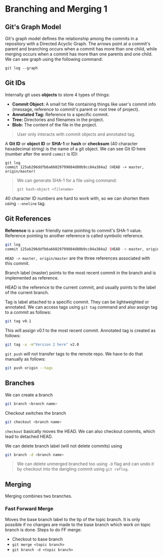 # Branching and Merging 1

## Git's Graph Model

Git's graph model defines the relationship among the commits in a repository with a Directed Acyclic Graph. The arrows point at a commit's parent and branching occurs when a commit has more than one child, while merging occurs when a commit has more than one parents and one child. We can see graph using the following command:

```shell
git log --graph
```

## Git IDs

Internally git uses **objects** to store 4 types of things:

- **Commit Object:** A small txt file containing things like user's commit info (message, reference to commit's parent or root tree of project).
- **Annotated Tag:** Reference to a specific commit.
- **Tree:** Directories and filenames in the project.
- **Blob:** The content of the file in the project.

> User only interacts with commit objects and annotated tag.

A **Git ID** or **object ID** or **SHA-1** or **hash** or **checksum** (40 character hexadecimal string) is the name of a git object. We can see Git ID here (number after the word `commit` is ID):

```shell
git log
commit 125ab296ddfb6a66029799884d80b9cc84a384a2 (HEAD -> master, origin/master)
```

> We can generate SHA-1 for a file using command:
>
> ```shell
> git hash-object <filename>
> ```

40 character ID numbers are hard to work with, so we can shorten them using `--oneline` tag. 

## Git References

**Reference** is a user friendly name pointing to commit's SHA-1 value. Reference pointing to another reference is called symbolic reference.

```sh
git log
commit 125ab296ddfb6a66029799884d80b9cc84a384a2 (HEAD -> master, origin/master)
```

`HEAD -> master, origin/master` are the three references associated with this commit. 

Branch label (master) points to the most recent commit in the branch and is implemented as reference. 

HEAD is the reference to the current commit, and usually points to the label of the current branch.

Tag is label attached to a specific commit. They can be lightweighted or annotated. We can access tags using `git tag` command and also assign tag to a commit as follows:

```sh
git tag v0.1
```

This will assign v0.1 to the most recent commit. Annotated tag is created as follows:

```sh
git tag -a -m"Version 2 here" v2.0
```

`git push` will not transfer tags to the remote repo. We have to do that manually as follows:

```sh
git push origin --tags
```

## Branches

We can create a branch 

```sh
git branch <branch name>
```

Checkout switches the branch

```sh
git checkout <branch name>
```

`checkout` basically moves the HEAD. We can also checkout commits, which lead to detached HEAD.

We can delete branch label (will not delete commits) using

```sh
git branch -d <branch name>
```

> We can delete unmerged branched too using `-D` flag and can undo it by checkout into the dangling commit using `git reflog`.

## Merging

Merging combines two branches. 

### Fast Forward Merge

 Moves the base branch label to the tip of the topic branch. It is only possible if no changes are made to the base branch which work on topic branch is done. Steps to do FF merge:

- Checkout to base branch
- `git merge <topic branch>`
- `git branch -d <topic branch>`